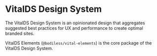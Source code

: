 # VitalDS Design System

The VitalDS Design System is an opinionated design that aggregates suggested best practices for UX
and performance to create optimal branded sites.

VitalDS Elements (`@bodiless/vital-elements`) is the core package of the VitalDS Design System.
